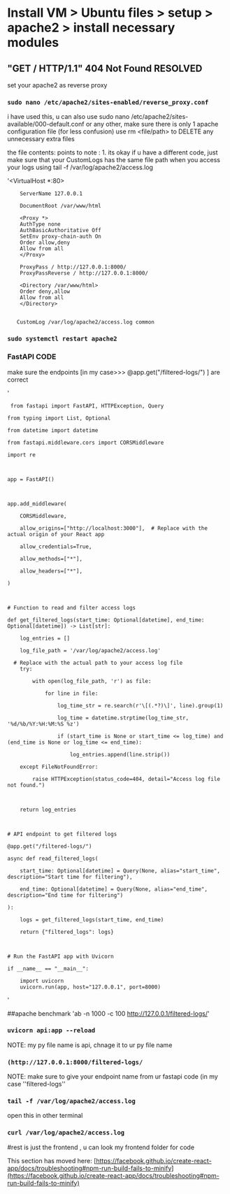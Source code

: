 # Install VM > Ubuntu files > setup > apache2 > install necessary modules 

## "GET / HTTP/1.1" 404 Not Found RESOLVED


set your apache2 as reverse proxy 

### `sudo nano /etc/apache2/sites-enabled/reverse_proxy.conf`

i have used this, u can also use sudo nano /etc/apache2/sites-available/000-default.conf
or any other, make sure there is only 1 apache configuration file (for less confusion) use rm <file/path> to DELETE any unnecessary extra files

the file contents: 
points to note : 1. its okay if u have a different code, just make sure that your CustomLogs <file path> has the same file path when you access your logs using tail -f /var/log/apache2/access.log



'<VirtualHost *:80>
        
        ServerName 127.0.0.1

        DocumentRoot /var/www/html

        <Proxy *>
        AuthType none
        AuthBasicAuthoritative Off
        SetEnv proxy-chain-auth On
        Order allow,deny
        Allow from all
        </Proxy>
     
        ProxyPass / http://127.0.0.1:8000/
        ProxyPassReverse / http://127.0.0.1:8000/

        <Directory /var/www/html>
        Order deny,allow
        Allow from all
        </Directory>

       
       CustomLog /var/log/apache2/access.log common


</VirtualHost>

### `sudo systemctl restart apache2`

### FastAPI CODE 
make sure the endpoints [in my case>>> @app.get("/filtered-logs/") ] are correct 

'

     from fastapi import FastAPI, HTTPException, Query

    from typing import List, Optional

    from datetime import datetime

    from fastapi.middleware.cors import CORSMiddleware

    import re



    app = FastAPI()



    app.add_middleware(

        CORSMiddleware,

        allow_origins=["http://localhost:3000"],  # Replace with the actual origin of your React app

        allow_credentials=True,

        allow_methods=["*"],

        allow_headers=["*"],

    )



    # Function to read and filter access logs

    def get_filtered_logs(start_time: Optional[datetime], end_time: Optional[datetime]) -> List[str]:

        log_entries = []

        log_file_path = '/var/log/apache2/access.log'

      # Replace with the actual path to your access log file
        try:

            with open(log_file_path, 'r') as file:

                for line in file:

                    log_time_str = re.search(r'\[(.*?)\]', line).group(1)

                    log_time = datetime.strptime(log_time_str, '%d/%b/%Y:%H:%M:%S %z')

                    if (start_time is None or start_time <= log_time) and (end_time is None or log_time <= end_time):

                        log_entries.append(line.strip())
   
        except FileNotFoundError:

            raise HTTPException(status_code=404, detail="Access log file not found.")



        return log_entries



    # API endpoint to get filtered logs

    @app.get("/filtered-logs/")

    async def read_filtered_logs(

        start_time: Optional[datetime] = Query(None, alias="start_time", description="Start time for filtering"),

        end_time: Optional[datetime] = Query(None, alias="end_time", description="End time for filtering")

    ):

        logs = get_filtered_logs(start_time, end_time)

        return {"filtered_logs": logs}



    # Run the FastAPI app with Uvicorn

    if __name__ == "__main__":

        import uvicorn
        uvicorn.run(app, host="127.0.0.1", port=8000)                              

'

##apache benchmark 
'ab -n 1000 -c 100 http://127.0.0.1/filtered-logs/' 


### `uvicorn api:app --reload`
NOTE: my py file name is api, chnage it to ur py file name 

### `(http://127.0.0.1:8000/filtered-logs/`
NOTE: make sure to give your endpoint name from ur fastapi code (in my case ''filtered-logs''

### `tail -f /var/log/apache2/access.log`

open this in other terminal 
### `curl /var/log/apache2/access.log`

#rest is just the frontend , u can look my frontend folder for code 


This section has moved here: [https://facebook.github.io/create-react-app/docs/troubleshooting#npm-run-build-fails-to-minify](https://facebook.github.io/create-react-app/docs/troubleshooting#npm-run-build-fails-to-minify)
